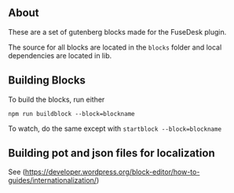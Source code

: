 ## About ##
These are a set of gutenberg blocks made for the FuseDesk plugin.

The source for all blocks are located in the `blocks` folder and local dependencies are located in lib.  


## Building Blocks ##
To build the blocks, run either  
```
npm run buildblock --block=blockname
```
To watch, do the same except with ```startblock --block=blockname```  


## Building pot and json files for localization ##  
See (https://developer.wordpress.org/block-editor/how-to-guides/internationalization/)  
